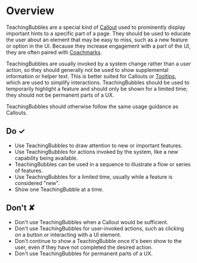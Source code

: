 # Overview
TeachingBubbles are a special kind of [Callout](https://developer.microsoft.com/en-us/fabric#/controls/web/callout) used to prominently display important hints to a specific part of a page. They should be used to educate the user about an element that may be easy to miss, such as a new feature or option in the UI. Because they increase engagement with a part of the UI, they are often paired with [Coachmarks](https://developer.microsoft.com/en-us/fabric#/controls/web/coachmark).

TeachingBubbles are usually invoked by a system change rather than a user action, so they should generally not be used to show supplemental information or helper text. This is better suited for Callouts or [Tooltips](https://developer.microsoft.com/en-us/fabric#/controls/web/tooltip), which are used to simplify interactions. TeachingBubbles should be used to temporarily highlight a feature and should only be shown for a limited time; they should not be permanent parts of a UX.

TeachingBubbles should otherwise follow the same usage guidance as Callouts.



## Do &#10003;
- Use TeachingBubbles to draw attention to new or important features.
- Use TeachingBubbles for actions invoked by the system, like a new capability being available.
- TeachingBubbles can be used in a sequence to illustrate a flow or series of features.
- Use TeachingBubbles for a limited time, usually while a feature is considered "new".
- Show one TeachingBubble at a time.


## Don't &#10008;
- Don't use TeachingBubbles when a Callout would be sufficient.
- Don't use TeachingBubbles for user-invoked actions, such as clicking on a button or interacting with a UI element.
- Don't continue to show a TeachingBubble once it's been show to the user, even if they have not completed the desired action.
- Don't use TeachingBubbles for permanent parts of a UX.
